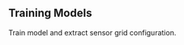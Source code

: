 ## Training Models
Train model and extract sensor grid configuration.


<!-- 
 Outline the objective and outputs of training model notebook.
 Provide list of inputs, input file paths, output file paths, and outputs generated by notebook.
Inputs

Outputs
-->
